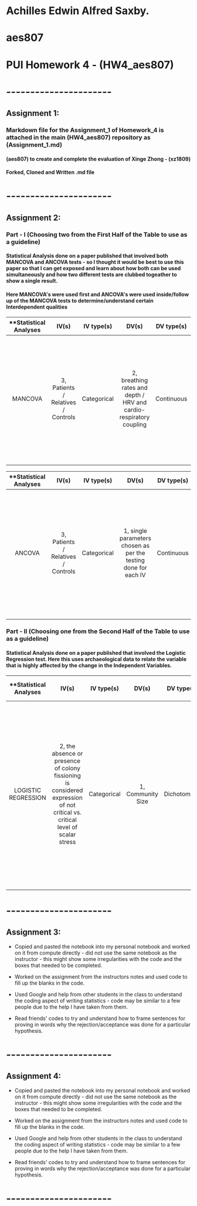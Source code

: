 # Achilles Edwin Alfred Saxby.
# aes807
# PUI Homework 4 - (HW4_aes807)

# ---------------------- 

## Assignment 1:
### Markdown file for the Assignment_1 of Homework_4 is attached in the main (HW4_aes807) repository as (Assignment_1.md)
#### (aes807) to create and complete the evaluation of Xinge Zhong - (xz1809)
#### Forked, Cloned and Written .md file

# ---------------------- 

## Assignment 2:

### Part - I (Choosing two from the First Half of the Table to use as a guideline)

#### Statistical Analysis done on a paper published that involved both MANCOVA and ANCOVA tests - so I thought it would be best to use this paper so that I can get exposed and learn about how both can be used simultaneously and how two different tests are clubbed togeather to show a single result.

#### Here MANCOVA's were used first and ANCOVA's were used inside/follow up of the MANCOVA tests to determine/understand certain Interdependent qualities

| **Statistical Analyses	|  IV(s)  |  IV type(s) |  DV(s)  |  DV type(s)  |  Control Var | Control Var type  | Question to be answered | _H0_ | _Ha_ |alpha | link to paper **| 
|:-------------:|:-------------:|:-------------:|:-------------:|:-------------:|:-------------:|:-------------: |:------------------:|:---------:|:-----------:|:-----------:|:----------:|
MANCOVA	| 3, Patients / Relatives / Controls | Categorical | 2, breathing rates and depth / HRV and cardio-respiratory coupling| Continuous | 1, stress-related changes of cardio-respiratory function | Continuous (could also be categorical) | 	Hypothesized that increased breathing rates and reduced cardio-respiratory coupling in patients with acute schizophrenia would be associated with low vagal function | Cardio-respiratory coupling was reduced in patients and healthy relatives also, while HRV was increased in patients and healthy relatives in comparison to controls | Cardio-respiratory coupling was reduced in patients only, while HRV was decreased in patients and healthy relatives in comparison to controls | 0.001 | [The Phrenic Component of Acute Schizophrenia – A Name and Its Physiological Reality](http://journals.plos.org/plosone/article?id=10.1371/journal.pone.0033459) |
  |||||||||

| **Statistical Analyses	|  IV(s)  |  IV type(s) |  DV(s)  |  DV type(s)  |  Control Var | Control Var type  | Question to be answered | _H0_ | _Ha_ |alpha | link to paper **| 
|:------------:|:-----------:|:------------:|:-------------:|:-------------:|:------------:|:-------------:|:------------------:|:------:|:-------:|:---------:|:---------:|
ANCOVA	| 3, Patients / Relatives / Controls | Categorical | 1, single parameters chosen as per the testing done for each IV| Continuous | 1, stress-related changes of cardio-respiratory function | Continuous (could also be categorical) | 	Hypothesized that increased breathing rates and reduced cardio-respiratory coupling in patients with acute schizophrenia would be associated with low vagal function | Cardio-respiratory coupling was reduced in patients and healthy relatives also, while HRV was increased in patients and healthy relatives in comparison to controls | Cardio-respiratory coupling was reduced in patients only, while HRV was decreased in patients and healthy relatives in comparison to controls | 0.001 | [The Phrenic Component of Acute Schizophrenia – A Name and Its Physiological Reality](http://journals.plos.org/plosone/article?id=10.1371/journal.pone.0033459) |
  |||||||||

### Part - II (Choosing one from the Second Half of the Table to use as a guideline)

#### Statistical Analysis done on a paper published that involved the Logistic Regression test. Here this uses archaeological data to relate the variable that is highly affected by the change in the Independent Variables.

| **Statistical Analyses	|  IV(s)  |  IV type(s) |  DV(s)  |  DV type(s)  |  Control Var | Control Var type  | Theory being stated | Question to be answered | _H0_ | _Ha_ |alpha | link to paper **| 
|:----------:|:----------:|:------------:|:-------------:|:-------------:|:------------:|:--------------:|:------------------:|:-------------:|:---------:|:---------:|:---------:|:---------:|
LOGISTIC REGRESSION	| 2, the absence or presence of colony fissioning is considered expression of not critical vs. critical level of scalar stress | Categorical | 1, Community Size | Dichotomous | N/A Here (NIL) | N/A Here (0) | Drawing upon the cognitive constrains to human group size, a model is built by means of Logistic Regression on the basis of the data on colony fissioning among the Hutterites of North America | On the grounds of the theoretical framework sketched in the first part of the article, the absence or presence of colony fissioning is considered expression of not critical vs. critical level of scalar stress for the sake of the model building| Does not show a significant relationship between the critical scalar stress and group size | Confirms the existence of a significant relationship between critical scalar stress and group size, setting the issue on firmer statistical grounds | 0.05 | [Modeling Group Size and Scalar Stress by Logistic Regression from an Archaeological Perspective](http://journals.plos.org/plosone/article?id=10.1371/journal.pone.0091510) |
  |||||||||

# ---------------------- 

## Assignment 3:

- Copied and pasted the notebook into my personal notebook and worked on it from compute directly - did not use the same notebook as the instructor - this might show some irregularities with the code and the boxes that needed to be completed.

- Worked on the assignment from the instructors notes and used code to fill up the blanks in the code.

- Used Google and help from other students in the class to understand the coding aspect of writing statistics - code may be similar to a few people due to the help I have taken from them.

- Read friends' codes to try and understand how to frame sentences for proving in words why the rejection/acceptance was done for a particular hypothesis.

# ---------------------- 

## Assignment 4:

- Copied and pasted the notebook into my personal notebook and worked on it from compute directly - did not use the same notebook as the instructor - this might show some irregularities with the code and the boxes that needed to be completed.

- Worked on the assignment from the instructors notes and used code to fill up the blanks in the code.

- Used Google and help from other students in the class to understand the coding aspect of writing statistics - code may be similar to a few people due to the help I have taken from them.

- Read friends' codes to try and understand how to frame sentences for proving in words why the rejection/acceptance was done for a particular hypothesis.

# ---------------------- 
